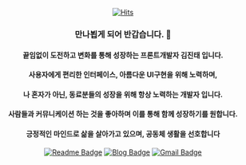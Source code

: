 


 <div align=center>
	
  [![Hits](https://hits.seeyoufarm.com/api/count/incr/badge.svg?url=https%3A%2F%2Fgithub.com%2FJinDevT)](https://hits.seeyoufarm.com)
  ### 만나뵙게 되어 반갑습니다. 👋
  #### 끝임없이 도전하고 변화를 통해 성장하는 프론트개발자 김진태 입니다.
  #### 사용자에게 편리한 인터페이스, 아름다운 UI구현을 위해 노력하며,
  #### 나 혼자가 아닌, 동료분들의 성장을 위해 항상 노력하는 개발자 입니다.
  #### 사람들과 커뮤니케이션 하는 것을 좋아하며 이를 통해 함께 성장하기를 원합니다.
  #### 긍정적인 마인드로 삶을 살아가고 있으며, 공동체 생활을 선호합니다
  [![Readme Badge](http://img.shields.io/badge/-Resume-black?style=flat-square&logo=Github&link=https://jindevt.github.io/resume/)](https://jindevt.github.io/resume/) 
[![Blog Badge](https://img.shields.io/badge/-Blog-1877f2?style=flat-square&logo=Bloglovin&logoColor=white&link=https://jindev-t.tistory.com/)](https://jindev-t.tistory.com/) 
[![Gmail Badge](https://img.shields.io/badge/-Gmail-d14836?style=flat-square&logo=Gmail&logoColor=white&link=mailto:wlsxo9302@gmail.com)](mailto:wlsxo9302@gmail.com)
</div>
  


